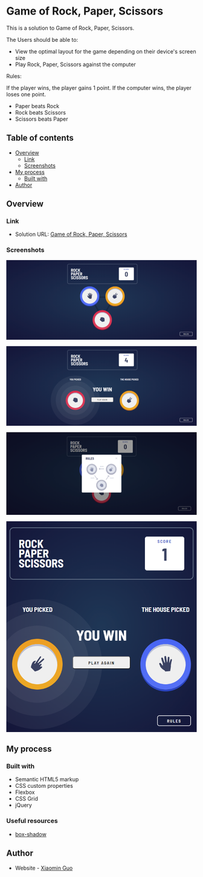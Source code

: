 # Game of Rock, Paper, Scissors

This is a solution to Game of Rock, Paper, Scissors.

The Users should be able to:

- View the optimal layout for the game depending on their device's screen size
- Play Rock, Paper, Scissors against the computer

Rules:

If the player wins, the player gains 1 point. If the computer wins, the player loses one point.

- Paper beats Rock
- Rock beats Scissors
- Scissors beats Paper

## Table of contents

- [Overview](#overview)
  - [Link](#link)
  - [Screenshots](#screenshots)
- [My process](#my-process)
  - [Built with](#built-with)
- [Author](#author)

## Overview

### Link

- Solution URL: [Game of Rock, Paper, Scissors](https://aislandmin.github.io/Game-of-Rock-Paper-Scissors/)

### Screenshots

![](./screenshots/screenshot1.png)

![](./screenshots/screenshot2.png)

![](./screenshots/screenshot3.png)

![](./screenshots/screenshot4.png)

## My process

### Built with

- Semantic HTML5 markup
- CSS custom properties
- Flexbox
- CSS Grid
- jQuery

### Useful resources

- [box-shadow](https://css-tricks.com/almanac/properties/b/box-shadow/)

## Author

- Website - [Xiaomin Guo](https://min-website-aislandmin.vercel.app/)
